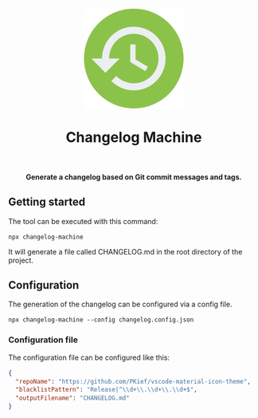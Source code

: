 <h1 align="center">
  <br>
    <img src="./logo.png" alt="logo" width="200">
  <br><br>
  Changelog Machine
  <br>
  <br>
</h1>

<h4 align="center">Generate a changelog based on Git commit messages and tags.</h4>

## Getting started

The tool can be executed with this command:

```
npx changelog-machine
```

It will generate a file called CHANGELOG.md in the root directory of the project.

## Configuration

The generation of the changelog can be configured via a config file.

```
npx changelog-machine --config changelog.config.json
```

### Configuration file

The configuration file can be configured like this:

```json
{
  "repoName": "https://github.com/PKief/vscode-material-icon-theme",
  "blacklistPattern": "Release|^\\d+\\.\\d+\\.\\d+$",
  "outputFilename": "CHANGELOG.md"
}
```
